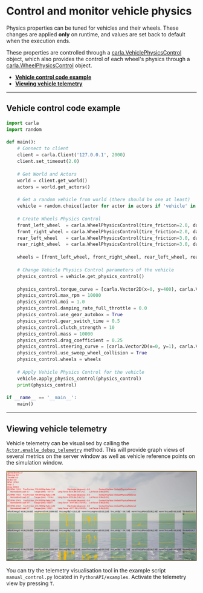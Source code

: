 # Control and monitor vehicle physics

Physics properties can be tuned for vehicles and their wheels.
These changes are applied **only** on runtime, and values are set back to default when the execution ends.

These properties are controlled through a
[carla.VehiclePhysicsControl](python_api.md#carla.VehiclePhysicsControl) object,
which also provides the control of each wheel's physics through a
[carla.WheelPhysicsControl](python_api.md#carla.WheelPhysicsControl) object.

- [__Vehicle control code example__](#vehicle-control-code-example)
- [__Viewing vehicle telemetry__](#viewing-vehicle-telemetry)

---
## Vehicle control code example

```py
import carla
import random

def main():
    # Connect to client
    client = carla.Client('127.0.0.1', 2000)
    client.set_timeout(2.0)

    # Get World and Actors
    world = client.get_world()
    actors = world.get_actors()

    # Get a random vehicle from world (there should be one at least)
    vehicle = random.choice([actor for actor in actors if 'vehicle' in actor.type_id])

    # Create Wheels Physics Control
    front_left_wheel  = carla.WheelPhysicsControl(tire_friction=2.0, damping_rate=1.5, max_steer_angle=70.0, long_stiff_value=1000)
    front_right_wheel = carla.WheelPhysicsControl(tire_friction=2.0, damping_rate=1.5, max_steer_angle=70.0, long_stiff_value=1000)
    rear_left_wheel   = carla.WheelPhysicsControl(tire_friction=3.0, damping_rate=1.5, max_steer_angle=0.0,  long_stiff_value=1000)
    rear_right_wheel  = carla.WheelPhysicsControl(tire_friction=3.0, damping_rate=1.5, max_steer_angle=0.0,  long_stiff_value=1000)

    wheels = [front_left_wheel, front_right_wheel, rear_left_wheel, rear_right_wheel]

    # Change Vehicle Physics Control parameters of the vehicle
    physics_control = vehicle.get_physics_control()

    physics_control.torque_curve = [carla.Vector2D(x=0, y=400), carla.Vector2D(x=1300, y=600)]
    physics_control.max_rpm = 10000
    physics_control.moi = 1.0
    physics_control.damping_rate_full_throttle = 0.0
    physics_control.use_gear_autobox = True
    physics_control.gear_switch_time = 0.5
    physics_control.clutch_strength = 10
    physics_control.mass = 10000
    physics_control.drag_coefficient = 0.25
    physics_control.steering_curve = [carla.Vector2D(x=0, y=1), carla.Vector2D(x=100, y=1), carla.Vector2D(x=300, y=1)]
    physics_control.use_sweep_wheel_collision = True
    physics_control.wheels = wheels

    # Apply Vehicle Physics Control for the vehicle
    vehicle.apply_physics_control(physics_control)
    print(physics_control)

if __name__ == '__main__':
    main()
```

---

## Viewing vehicle telemetry

Vehicle telemetry can be visualised by calling the [`Actor.enable_debug_telemetry`](python_api.md#carla.Actor.enable_debug_telemetry) method. This will provide graph views of several metrics on the server window as well as vehicle reference points on the simulation window.

![vehicle_telemetry](img/vehicle_telemetry.png)

You can try the telemetry visualisation tool in the example script `manual_control.py` located in `PythonAPI/examples`. Activate the telemetry view by pressing `T`.
